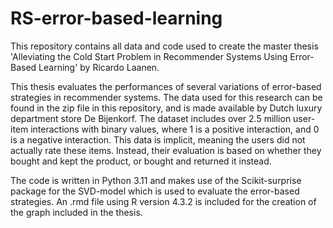 # RS-error-based-learning

This repository contains all data and code used to create the master thesis 'Alleviating the Cold Start Problem in Recommender Systems Using Error-Based Learning' by Ricardo Laanen. 

This thesis evaluates the performances of several variations of error-based strategies in recommender systems. The data used for this research can be found in the zip file in this repository, and is made available by Dutch luxury department store De Bijenkorf. The dataset includes over 2.5 million user-item interactions with binary values, where 1 is a positive interaction, and 0 is a negative interaction. This data is implicit, meaning the users did not actually rate these items. Instead, their evaluation is based on whether they bought and kept the product, or bought and returned it instead.

The code is written in Python 3.11 and makes use of the Scikit-surprise package for the SVD-model which is used to evaluate the error-based strategies. An .rmd file using R version 4.3.2 is included for the creation of the graph included in the thesis.
